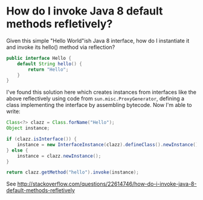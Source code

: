 How do I invoke Java 8 default methods refletively?
==

Given this simple "Hello World"ish Java 8 interface, how do I instantiate it and invoke its hello() method via reflection?

```java
public interface Hello {
    default String hello() {
        return "Hello";
    }
}
```

I've found this solution here which creates instances from interfaces like the above reflectively using code from `sun.misc.ProxyGenerator`, defining a class implementing the interface by assembling bytecode. Now I'm able to write:

```java
Class<?> clazz = Class.forName("Hello");
Object instance;

if (clazz.isInterface()) {
    instance = new InterfaceInstance(clazz).defineClass().newInstance();
} else {
    instance = clazz.newInstance();
}

return clazz.getMethod("hello").invoke(instance);
```

See http://stackoverflow.com/questions/22614746/how-do-i-invoke-java-8-default-methods-refletively